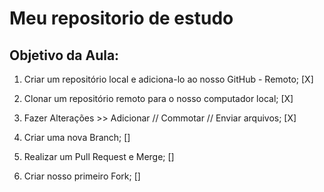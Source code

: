# Meu repositorio de estudo

## Objetivo da Aula:

1. Criar um repositório local e adiciona-lo ao nosso GitHub - Remoto; [X]

2. Clonar um repositório remoto para o nosso computador local; [X]

3. Fazer Alterações >> Adicionar // Commotar // Enviar arquivos; [X]

4. Criar uma nova Branch; []

5. Realizar um Pull Request e Merge; []

6. Criar nosso primeiro Fork; []